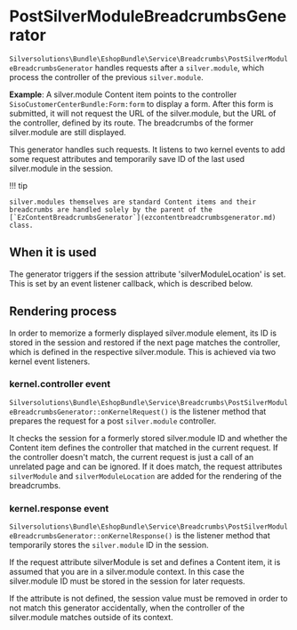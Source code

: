 # PostSilverModuleBreadcrumbsGenerator

`Silversolutions\Bundle\EshopBundle\Service\Breadcrumbs\PostSilverModuleBreadcrumbsGenerator`
handles requests after a `silver.module`, which process the controller of the previous `silver.module`.

**Example**: A silver.module Content item points to the controller `SisoCustomerCenterBundle:Form:form` to display a form. After this form is submitted, it will not request the URL of the silver.module, but the URL of the controller, defined by its route. The breadcrumbs of the former silver.module are still displayed. 

This generator handles such requests. It listens to two kernel events to add some request attributes and temporarily save ID of the last used silver.module in the session.

!!! tip

    silver.modules themselves are standard Content items and their breadcrumbs are handled solely by the parent of the [`EzContentBreadcrumbsGenerator`](ezcontentbreadcrumbsgenerator.md) class.

## When it is used

The generator triggers if the session attribute 'silverModuleLocation' is set. This is set by an event listener callback, which is described below.

## Rendering process

In order to memorize a formerly displayed silver.module element, its ID is stored in the session and restored if the next page matches the controller, which is defined in the respective silver.module. This is achieved via two kernel event listeners.

### kernel.controller event

`Silversolutions\Bundle\EshopBundle\Service\Breadcrumbs\PostSilverModuleBreadcrumbsGenerator::onKernelRequest()`
is the listener method that prepares the request for a post `silver.module` controller.

It checks the session for a formerly stored silver.module ID and whether the Content item defines the controller that matched in the current request. If the controller doesn't match, the current request is just a call of an unrelated page and can be ignored. If it does match, the request attributes `silverModule` and `silverModuleLocation` are added for the rendering of the breadcrumbs.

### kernel.response event

`Silversolutions\Bundle\EshopBundle\Service\Breadcrumbs\PostSilverModuleBreadcrumbsGenerator::onKernelResponse()`
is the listener method that temporarily stores the `silver.module` ID in the session.

If the request attribute silverModule is set and defines a Content item, it is assumed that you are in a silver.module context. In this case the silver.module ID must be stored in the session for later requests.

If the attribute is not defined, the session value must be removed in order to not match this generator accidentally, when the controller of the silver.module matches outside of its context.
